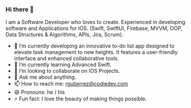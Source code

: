 ### Hi there 👋

I am a Software Developer who loves to create.
Experienced in developing software and Applications
for IOS. (Swift, SwiftUI, Firebase, MVVM, OOP,
Data Structures & Algorithms, APIs, Jira, Scrum).

- 🔭 I’m currently developing an innovative to-do list app designed to
  elevate task management to new heights. It features a user-friendly
  interface and enhanced collaborative tools.
- 🌱 I’m currently learning Advanced Swift.
- 👯 I’m looking to collaborate on IOS Projects.
- 💬 Ask me about anything.
- 📫 How to reach me: rgutierrez@codiedev.com
- 😄 Pronouns: he / his
- ⚡ Fun fact: I love the beauty of making things possible.
